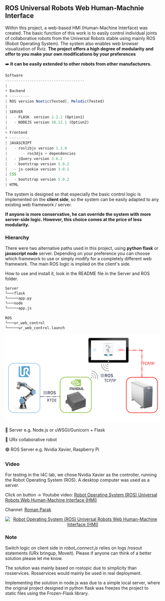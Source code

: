## ROS Universal Robots Web Human-Machnie Interface

Within this project, a web-based HMI (Human-Machine Interface) was created. The basic function of this work is to easily control individual joints of collaborative robots from the Universal Robots stable using mainly ROS (Robot Operating System). The system also enables web browser visualization of Rviz. **The project offers a high degree of modularity and offer to you make your own modifications by your preferences**

 :arrow_right: **It can be easily extended to other robots from other manufacturers.**

```javascript
Software
------------------------------------
|
+ Backend
+ ---------
| ROS version Noetic(Tested), Melodic(Tested)
|
| SERVER
|   - FLASK  version 2.2.2 (Option1)
|   - NODEJS version 18.12.1 (Option2)
|
+ Frontend
+ ---------
| JAVASCRIPT
|   - roslibjs version 1.1.0
|       - ros3djs + dependencies
|   - jQuery version 3.6.2
|   - bootstrap version 5.0.2
|   - js-cookie version 3.0.1
| CSS
|   - bootstrap version 5.0.2
| HTML
```

The system is designed so that especially the basic control logic is implemented on the **client side**, so the system can be easily adapted to any existing web framework / server.

**If anyone is more conservative, he can override the system with more server-side logic. However, this choice comes at the price of less modularity.**

### Hierarchy

There were two alternative paths used in this project, using **python flask** or **javascript node** server. Depending on your preference you can choose which framework to use or simply modify for a completely different web framework. The main ROS logic is implied on the client's side. 

How to use and install it, look in the README file in the Server and ROS folder.

```
Server
└───flask
└─────app.py
└───node
└─────app.js

ROS
└───ur_web_control
└─────ur_web_control.launch
```

![Structure](/docs/structure.png)

🔴 Server e.g. Node.js or uWSGI/Gunicorn + Flask

🔵 URx collaborative robot

🟢 ROS Server e.g. Nvidia Xavier, Raspberry Pi

### Video
For testing in the I4C lab, we chose Nvidia Xavier as the controller, running the Robot Operating System (ROS). A desktop computer was used as a server.

Click on button -> Youtube video: [Robot Operating System (ROS) Universal Robots Web Human-Machine Interface (HMI)](https://www.youtube.com/watch?v=IJtdp1wdPPo)

Channel: [Roman Parak](https://www.youtube.com/@RomanParak)

<p align="center">
<a href="https://www.youtube.com/watch?v=IJtdp1wdPPo"><img src="https://upload.wikimedia.org/wikipedia/commons/0/09/YouTube_full-color_icon_%282017%29.svg" alt="Robot Operating System (ROS) Universal Robots Web Human-Machine Interface (HMI)"/></a>
</p>

### Note 
Switch logic on client side in *robot_connect.js* relies on logs /rosout statements (URx bringup, Moveit). Please if anyone can think of a better solution please let me know.

The solution was mainly based on rostopic due to simplicity than rosservices. Rosservices would mainly be used in real deployment.

Implementing the solution in node.js was due to a simple local server, where the original project designed in python flask was freezes the project to static files using the Frozen-Flask library. 
